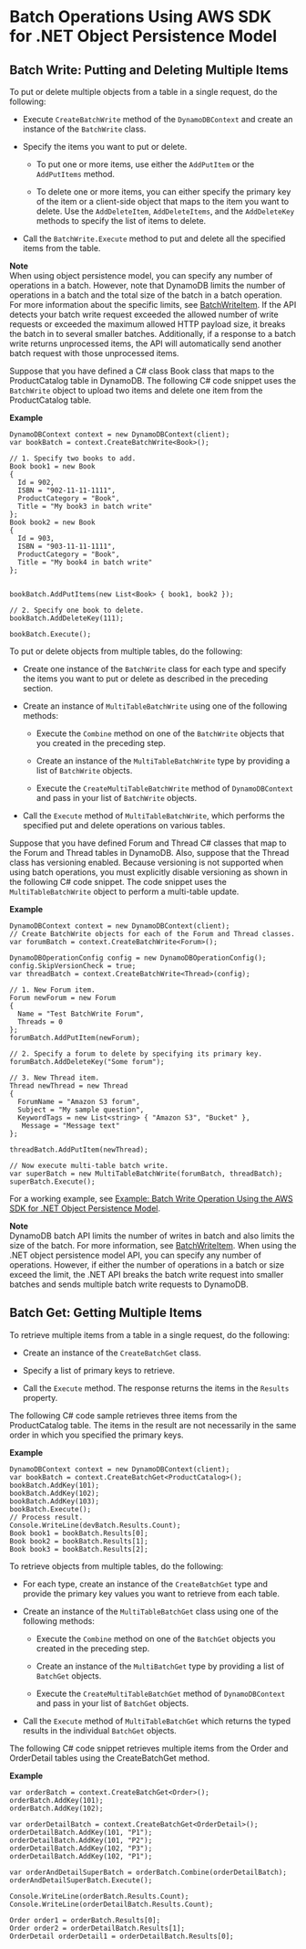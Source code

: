 # Batch Operations Using AWS SDK for \.NET Object Persistence Model<a name="DotNetDynamoDBContext.BatchOperations"></a>

## Batch Write: Putting and Deleting Multiple Items<a name="DotNetDynamoDBContext.BatchWrite"></a>

To put or delete multiple objects from a table in a single request, do the following:

+ Execute `CreateBatchWrite` method of the `DynamoDBContext` and create an instance of the `BatchWrite` class\.

+ Specify the items you want to put or delete\.

  + To put one or more items, use either the `AddPutItem` or the `AddPutItems` method\.

  + To delete one or more items, you can either specify the primary key of the item or a client\-side object that maps to the item you want to delete\. Use the `AddDeleteItem`, `AddDeleteItems`, and the `AddDeleteKey` methods to specify the list of items to delete\.

+ Call the `BatchWrite.Execute` method to put and delete all the specified items from the table\.

**Note**  
When using object persistence model, you can specify any number of operations in a batch\. However, note that DynamoDB limits the number of operations in a batch and the total size of the batch in a batch operation\. For more information about the specific limits, see [BatchWriteItem](http://docs.aws.amazon.com/amazondynamodb/latest/APIReference/API_BatchWriteItem.html)\. If the API detects your batch write request exceeded the allowed number of write requests or exceeded the maximum allowed HTTP payload size, it breaks the batch in to several smaller batches\. Additionally, if a response to a batch write returns unprocessed items, the API will automatically send another batch request with those unprocessed items\.

Suppose that you have defined a C\# class Book class that maps to the ProductCatalog table in DynamoDB\. The following C\# code snippet uses the `BatchWrite` object to upload two items and delete one item from the ProductCatalog table\. 

**Example**  

```
DynamoDBContext context = new DynamoDBContext(client);
var bookBatch = context.CreateBatchWrite<Book>();

// 1. Specify two books to add.
Book book1 = new Book
{
  Id = 902,
  ISBN = "902-11-11-1111",
  ProductCategory = "Book",
  Title = "My book3 in batch write"
};
Book book2 = new Book
{
  Id = 903,
  ISBN = "903-11-11-1111",
  ProductCategory = "Book",
  Title = "My book4 in batch write"
};


bookBatch.AddPutItems(new List<Book> { book1, book2 });

// 2. Specify one book to delete.
bookBatch.AddDeleteKey(111);

bookBatch.Execute();
```

To put or delete objects from multiple tables, do the following:

+ Create one instance of the `BatchWrite` class for each type and specify the items you want to put or delete as described in the preceding section\.

+ Create an instance of `MultiTableBatchWrite` using one of the following methods:

  + Execute the `Combine` method on one of the `BatchWrite` objects that you created in the preceding step\. 

  + Create an instance of the `MultiTableBatchWrite` type by providing a list of `BatchWrite` objects\.

  + Execute the `CreateMultiTableBatchWrite` method of `DynamoDBContext` and pass in your list of `BatchWrite` objects\.

+ Call the `Execute` method of `MultiTableBatchWrite`, which performs the specified put and delete operations on various tables\.

Suppose that you have defined Forum and Thread C\# classes that map to the Forum and Thread tables in DynamoDB\. Also, suppose that the Thread class has versioning enabled\. Because versioning is not supported when using batch operations, you must explicitly disable versioning as shown in the following C\# code snippet\. The code snippet uses the `MultiTableBatchWrite` object to perform a multi\-table update\. 

**Example**  

```
DynamoDBContext context = new DynamoDBContext(client);
// Create BatchWrite objects for each of the Forum and Thread classes.
var forumBatch = context.CreateBatchWrite<Forum>();

DynamoDBOperationConfig config = new DynamoDBOperationConfig();
config.SkipVersionCheck = true;
var threadBatch = context.CreateBatchWrite<Thread>(config);

// 1. New Forum item.
Forum newForum = new Forum
{
  Name = "Test BatchWrite Forum",
  Threads = 0
};
forumBatch.AddPutItem(newForum);

// 2. Specify a forum to delete by specifying its primary key.
forumBatch.AddDeleteKey("Some forum");

// 3. New Thread item.
Thread newThread = new Thread
{
  ForumName = "Amazon S3 forum",
  Subject = "My sample question",
  KeywordTags = new List<string> { "Amazon S3", "Bucket" },
   Message = "Message text"
};

threadBatch.AddPutItem(newThread);

// Now execute multi-table batch write.
var superBatch = new MultiTableBatchWrite(forumBatch, threadBatch);
superBatch.Execute();
```

For a working example, see [Example: Batch Write Operation Using the AWS SDK for \.NET Object Persistence Model](orm-dotnet-batchoperations-example.md)\. 

**Note**  
DynamoDB batch API limits the number of writes in batch and also limits the size of the batch\. For more information, see [BatchWriteItem](http://docs.aws.amazon.com/amazondynamodb/latest/APIReference/API_BatchWriteItem.html)\. When using the \.NET object persistence model API, you can specify any number of operations\. However, if either the number of operations in a batch or size exceed the limit, the \.NET API breaks the batch write request into smaller batches and sends multiple batch write requests to DynamoDB\.

## Batch Get: Getting Multiple Items<a name="DotNetDynamoDBContext.BatchGet"></a>

To retrieve multiple items from a table in a single request, do the following:

+ Create an instance of the `CreateBatchGet` class\.

+ Specify a list of primary keys to retrieve\.

+ Call the `Execute` method\. The response returns the items in the `Results` property\.

The following C\# code sample retrieves three items from the ProductCatalog table\. The items in the result are not necessarily in the same order in which you specified the primary keys\.

**Example**  

```
DynamoDBContext context = new DynamoDBContext(client);
var bookBatch = context.CreateBatchGet<ProductCatalog>();
bookBatch.AddKey(101);
bookBatch.AddKey(102);
bookBatch.AddKey(103);
bookBatch.Execute();
// Process result.
Console.WriteLine(devBatch.Results.Count);
Book book1 = bookBatch.Results[0];
Book book2 = bookBatch.Results[1];
Book book3 = bookBatch.Results[2];
```

To retrieve objects from multiple tables, do the following:

+ For each type, create an instance of the `CreateBatchGet` type and provide the primary key values you want to retrieve from each table\. 

+ Create an instance of the `MultiTableBatchGet` class using one of the following methods:

  + Execute the `Combine` method on one of the `BatchGet` objects you created in the preceding step\. 

  + Create an instance of the `MultiBatchGet` type by providing a list of `BatchGet` objects\.

  + Execute the `CreateMultiTableBatchGet` method of `DynamoDBContext` and pass in your list of `BatchGet` objects\.

+ Call the `Execute` method of `MultiTableBatchGet` which returns the typed results in the individual `BatchGet` objects\.

 The following C\# code snippet retrieves multiple items from the Order and OrderDetail tables using the CreateBatchGet method\. 

**Example**  

```
var orderBatch = context.CreateBatchGet<Order>();
orderBatch.AddKey(101);
orderBatch.AddKey(102);
 
var orderDetailBatch = context.CreateBatchGet<OrderDetail>();
orderDetailBatch.AddKey(101, "P1");
orderDetailBatch.AddKey(101, "P2");
orderDetailBatch.AddKey(102, "P3");
orderDetailBatch.AddKey(102, "P1");
 
var orderAndDetailSuperBatch = orderBatch.Combine(orderDetailBatch);
orderAndDetailSuperBatch.Execute();
 
Console.WriteLine(orderBatch.Results.Count);
Console.WriteLine(orderDetailBatch.Results.Count);
 
Order order1 = orderBatch.Results[0];
Order order2 = orderDetailBatch.Results[1];
OrderDetail orderDetail1 = orderDetailBatch.Results[0];
```